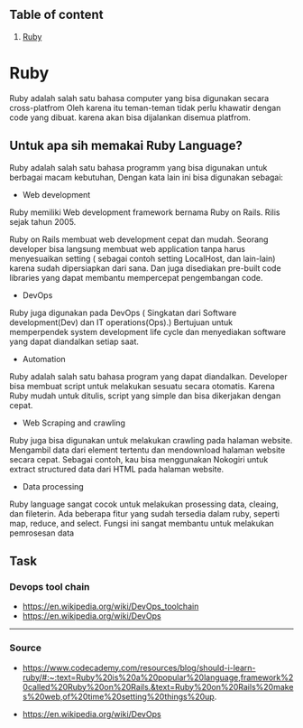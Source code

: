 ## Table of content 
1. [Ruby](#ruby)

# Ruby 

Ruby adalah salah satu bahasa computer yang bisa digunakan secara cross-platfrom 
Oleh karena itu teman-teman tidak perlu khawatir dengan code yang dibuat. 
karena akan bisa dijalankan disemua platfrom. 

## Untuk apa sih memakai Ruby Language?

Ruby adalah salah satu bahasa programm yang bisa digunakan untuk 
berbagai macam kebutuhan, Dengan kata lain ini bisa digunakan 
sebagai: 

- Web development

Ruby memiliki Web development framework bernama Ruby on Rails. 
Rilis sejak tahun 2005.

Ruby on Rails membuat web development cepat dan mudah. 
Seorang developer bisa langsung membuat web application tanpa 
harus menyesuaikan setting ( sebagai contoh setting LocalHost, dan lain-lain)
karena sudah dipersiapkan dari sana. Dan juga disediakan pre-built code 
libraries yang dapat membantu mempercepat pengembangan code. 

- DevOps 

Ruby juga digunakan pada DevOps ( Singkatan dari Software development(Dev) dan IT operations(Ops).)
Bertujuan untuk memperpendek system development life cycle dan menyediakan 
software yang dapat diandalkan setiap saat. 

- Automation

Ruby adalah salah satu bahasa program yang dapat diandalkan. 
Developer bisa membuat script untuk melakukan sesuatu secara otomatis. 
Karena Ruby mudah untuk ditulis, script yang simple dan bisa dikerjakan dengan cepat.

- Web Scraping and crawling

Ruby juga bisa digunakan untuk melakukan crawling pada halaman website. 
Mengambil data dari element tertentu dan mendownload halaman website secara cepat. 
Sebagai contoh, kau bisa menggunakan Nokogiri untuk extract 
structured data dari HTML pada halaman website.

- Data processing 

Ruby language sangat cocok untuk melakukan prosessing data, cleaing, dan 
fileterin. Ada beberapa fitur yang sudah tersedia dalam ruby, seperti map, 
reduce, and select. Fungsi ini sangat membantu untuk melakukan pemrosesan data


## Task 
### Devops tool chain 
- https://en.wikipedia.org/wiki/DevOps_toolchain 
- https://en.wikipedia.org/wiki/DevOps 

***
### Source

- https://www.codecademy.com/resources/blog/should-i-learn-ruby/#:~:text=Ruby%20is%20a%20popular%20language,framework%20called%20Ruby%20on%20Rails.&text=Ruby%20on%20Rails%20makes%20web,of%20time%20setting%20things%20up. 

- https://en.wikipedia.org/wiki/DevOps 
